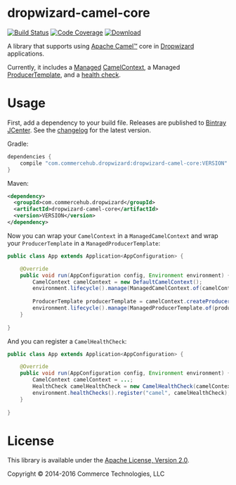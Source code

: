 # dropwizard-camel-core

[![Build Status](https://travis-ci.org/commercehub-oss/dropwizard-camel.svg?branch=master)](https://travis-ci.org/commercehub-oss/dropwizard-camel)
[![Code Coverage](https://img.shields.io/codecov/c/github/commercehub-oss/dropwizard-camel.svg)](https://codecov.io/gh/commercehub-oss/dropwizard-camel)
[![Download](https://api.bintray.com/packages/commercehub-oss/main/dropwizard-camel-core/images/download.svg)](https://bintray.com/commercehub-oss/main/dropwizard-camel-core/_latestVersion)

A library that supports using [Apache Camel™](http://camel.apache.org/) core in
[Dropwizard](http://dropwizard.io/) applications.

Currently, it includes a [Managed](http://www.dropwizard.io/1.0.0/docs/manual/core.html#managed-objects)
[CamelContext](http://camel.apache.org/camelcontext.html), a Managed
[ProducerTemplate](http://camel.apache.org/producertemplate.html), and a
[health check](http://www.dropwizard.io/1.0.0/docs/manual/core.html#health-checks).

# Usage

First, add a dependency to your build file.  Releases are published to
[Bintray JCenter](https://bintray.com/bintray/jcenter).  See the [changelog](../CHANGES.md) for the latest version.

Gradle:

```groovy
dependencies {
    compile "com.commercehub.dropwizard:dropwizard-camel-core:VERSION"
}
```

Maven:

```xml
<dependency>
  <groupId>com.commercehub.dropwizard</groupId>
  <artifactId>dropwizard-camel-core</artifactId>
  <version>VERSION</version>
</dependency>
```

Now you can wrap your `CamelContext` in a `ManagedCamelContext` and wrap your `ProducerTemplate` in a
`ManagedProducerTemplate`:

```java
public class App extends Application<AppConfiguration> {

    @Override
    public void run(AppConfiguration config, Environment environment) {
        CamelContext camelContext = new DefaultCamelContext();
        environment.lifecycle().manage(ManagedCamelContext.of(camelContext));
        
        ProducerTemplate producerTemplate = camelContext.createProducerTemplate();
        environment.lifecycle().manage(ManagedProducerTemplate.of(producerTemplate));
    }
    
}
```

And you can register a `CamelHealthCheck`:

```java
public class App extends Application<AppConfiguration> {

    @Override
    public void run(AppConfiguration config, Environment environment) {
        CamelContext camelContext = ...;
        HealthCheck camelHealthCheck = new CamelHealthCheck(camelContext);
        environment.healthChecks().register("camel", camelHealthCheck);
    }
    
}
```

# License

This library is available under the [Apache License, Version 2.0](http://www.apache.org/licenses/LICENSE-2.0).

Copyright © 2014-2016 Commerce Technologies, LLC
